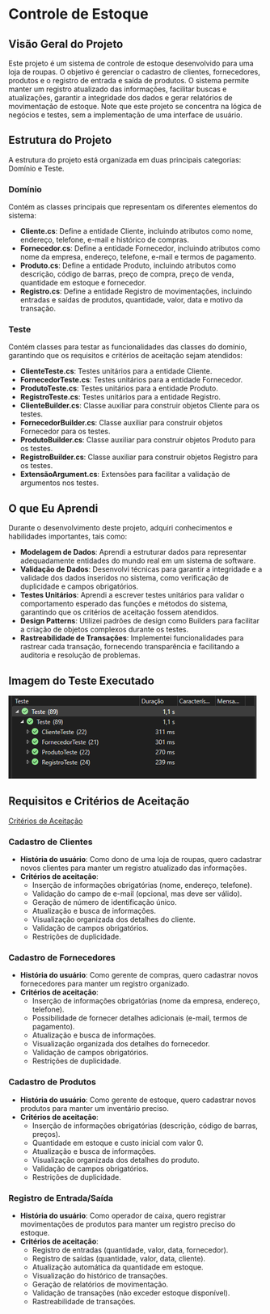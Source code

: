 # Controle de Estoque

## Visão Geral do Projeto

Este projeto é um sistema de controle de estoque desenvolvido para uma loja de roupas. O objetivo é gerenciar o cadastro de clientes, fornecedores, produtos e o registro de entrada e saída de produtos. O sistema permite manter um registro atualizado das informações, facilitar buscas e atualizações, garantir a integridade dos dados e gerar relatórios de movimentação de estoque. Note que este projeto se concentra na lógica de negócios e testes, sem a implementação de uma interface de usuário.

## Estrutura do Projeto

A estrutura do projeto está organizada em duas principais categorias: Domínio e Teste.

### Domínio

Contém as classes principais que representam os diferentes elementos do sistema:

- **Cliente.cs**: Define a entidade Cliente, incluindo atributos como nome, endereço, telefone, e-mail e histórico de compras.
- **Fornecedor.cs**: Define a entidade Fornecedor, incluindo atributos como nome da empresa, endereço, telefone, e-mail e termos de pagamento.
- **Produto.cs**: Define a entidade Produto, incluindo atributos como descrição, código de barras, preço de compra, preço de venda, quantidade em estoque e fornecedor.
- **Registro.cs**: Define a entidade Registro de movimentações, incluindo entradas e saídas de produtos, quantidade, valor, data e motivo da transação.

### Teste

Contém classes para testar as funcionalidades das classes do domínio, garantindo que os requisitos e critérios de aceitação sejam atendidos:

- **ClienteTeste.cs**: Testes unitários para a entidade Cliente.
- **FornecedorTeste.cs**: Testes unitários para a entidade Fornecedor.
- **ProdutoTeste.cs**: Testes unitários para a entidade Produto.
- **RegistroTeste.cs**: Testes unitários para a entidade Registro.
- **ClienteBuilder.cs**: Classe auxiliar para construir objetos Cliente para os testes.
- **FornecedorBuilder.cs**: Classe auxiliar para construir objetos Fornecedor para os testes.
- **ProdutoBuilder.cs**: Classe auxiliar para construir objetos Produto para os testes.
- **RegistroBuilder.cs**: Classe auxiliar para construir objetos Registro para os testes.
- **ExtensãoArgument.cs**: Extensões para facilitar a validação de argumentos nos testes.

## O que Eu Aprendi

Durante o desenvolvimento deste projeto, adquiri conhecimentos e habilidades importantes, tais como:

- **Modelagem de Dados**: Aprendi a estruturar dados para representar adequadamente entidades do mundo real em um sistema de software.
- **Validação de Dados**: Desenvolvi técnicas para garantir a integridade e a validade dos dados inseridos no sistema, como verificação de duplicidade e campos obrigatórios.
- **Testes Unitários**: Aprendi a escrever testes unitários para validar o comportamento esperado das funções e métodos do sistema, garantindo que os critérios de aceitação fossem atendidos.
- **Design Patterns**: Utilizei padrões de design como Builders para facilitar a criação de objetos complexos durante os testes.
- **Rastreabilidade de Transações**: Implementei funcionalidades para rastrear cada transação, fornecendo transparência e facilitando a auditoria e resolução de problemas.

## Imagem do Teste Executado

![Teste Executado](https://github.com/GabrielBandoch/GestaoEstoque/blob/master/Imagens/testesExecutados.png)

## Requisitos e Critérios de Aceitação

[Critérios de Aceitação](https://github.com/GabrielBandoch/GestaoEstoque/blob/master/Imagens/Controle%20de%20Estoque.pdf)


### Cadastro de Clientes
- **História do usuário**: Como dono de uma loja de roupas, quero cadastrar novos clientes para manter um registro atualizado das informações.
- **Critérios de aceitação**:
  - Inserção de informações obrigatórias (nome, endereço, telefone).
  - Validação do campo de e-mail (opcional, mas deve ser válido).
  - Geração de número de identificação único.
  - Atualização e busca de informações.
  - Visualização organizada dos detalhes do cliente.
  - Validação de campos obrigatórios.
  - Restrições de duplicidade.

### Cadastro de Fornecedores
- **História do usuário**: Como gerente de compras, quero cadastrar novos fornecedores para manter um registro organizado.
- **Critérios de aceitação**:
  - Inserção de informações obrigatórias (nome da empresa, endereço, telefone).
  - Possibilidade de fornecer detalhes adicionais (e-mail, termos de pagamento).
  - Atualização e busca de informações.
  - Visualização organizada dos detalhes do fornecedor.
  - Validação de campos obrigatórios.
  - Restrições de duplicidade.

### Cadastro de Produtos
- **História do usuário**: Como gerente de estoque, quero cadastrar novos produtos para manter um inventário preciso.
- **Critérios de aceitação**:
  - Inserção de informações obrigatórias (descrição, código de barras, preços).
  - Quantidade em estoque e custo inicial com valor 0.
  - Atualização e busca de informações.
  - Visualização organizada dos detalhes do produto.
  - Validação de campos obrigatórios.
  - Restrições de duplicidade.

### Registro de Entrada/Saída
- **História do usuário**: Como operador de caixa, quero registrar movimentações de produtos para manter um registro preciso do estoque.
- **Critérios de aceitação**:
  - Registro de entradas (quantidade, valor, data, fornecedor).
  - Registro de saídas (quantidade, valor, data, cliente).
  - Atualização automática da quantidade em estoque.
  - Visualização do histórico de transações.
  - Geração de relatórios de movimentação.
  - Validação de transações (não exceder estoque disponível).
  - Rastreabilidade de transações.

